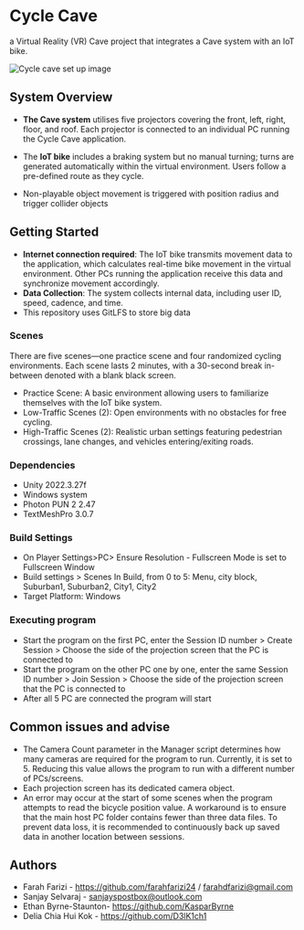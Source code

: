 # Cycle Cave

a Virtual Reality (VR) Cave project that integrates a Cave system with an IoT bike.

![Cycle cave set up image](Assets/ZqApRFHg.jpg)

## System Overview

* **The Cave system** utilises five projectors covering the front, left, right, floor, and roof. Each projector is connected to an individual PC running the Cycle Cave application.

* The **IoT bike** includes a braking system but no manual turning; turns are generated automatically within the virtual environment. Users follow a pre-defined route as they cycle.

* Non-playable object movement is triggered with position radius and trigger collider objects
  
## Getting Started
* **Internet connection required**: The IoT bike transmits movement data to the application, which calculates real-time bike movement in the virtual environment. Other PCs running the application receive this data and synchronize movement accordingly.
* **Data Collection**: The system collects internal data, including user ID, speed, cadence, and time.
* This repository uses GitLFS to store big data
  
### Scenes
There are five scenes—one practice scene and four randomized cycling environments. Each scene lasts 2 minutes, with a 30-second break in-between denoted with a blank black screen.
* Practice Scene: A basic environment allowing users to familiarize themselves with the IoT bike system.
* Low-Traffic Scenes (2): Open environments with no obstacles for free cycling.
* High-Traffic Scenes (2): Realistic urban settings featuring pedestrian crossings, lane changes, and vehicles entering/exiting roads.

### Dependencies

* Unity 2022.3.27f
* Windows system
* Photon PUN 2 2.47
* TextMeshPro 3.0.7

### Build Settings
* On Player Settings>PC> Ensure Resolution - Fullscreen Mode is set to Fullscreen Window
* Build settings > Scenes In Build, from 0 to 5: Menu, city block, Suburban1, Suburban2, City1, City2
* Target Platform: Windows

### Executing program

* Start the program on the first PC, enter the Session ID number > Create Session > Choose the side of the projection screen that the PC is connected to
* Start the program on the other PC one by one, enter the same Session ID number > Join Session >  Choose the side of the projection screen that the PC is connected to
* After all 5 PC are connected the program will start

## Common issues and advise

* The Camera Count parameter in the Manager script determines how many cameras are required for the program to run. Currently, it is set to 5. Reducing this value allows the program to run with a different number of PCs/screens.
* Each projection screen has its dedicated camera object.
* An error may occur at the start of some scenes when the program attempts to read the bicycle position value. A workaround is to ensure that the main host PC folder contains fewer than three data files. To prevent data loss, it is recommended to continuously back up saved data in another location between sessions. 
  
## Authors
* Farah Farizi - https://github.com/farahfarizi24 / farahdfarizi@gmail.com
* Sanjay Selvaraj - sanjayspostbox@outlook.com
* Ethan Byrne-Staunton- https://github.com/KasparByrne
* Delia Chia Hui Kok - https://github.com/D3lK1ch1

